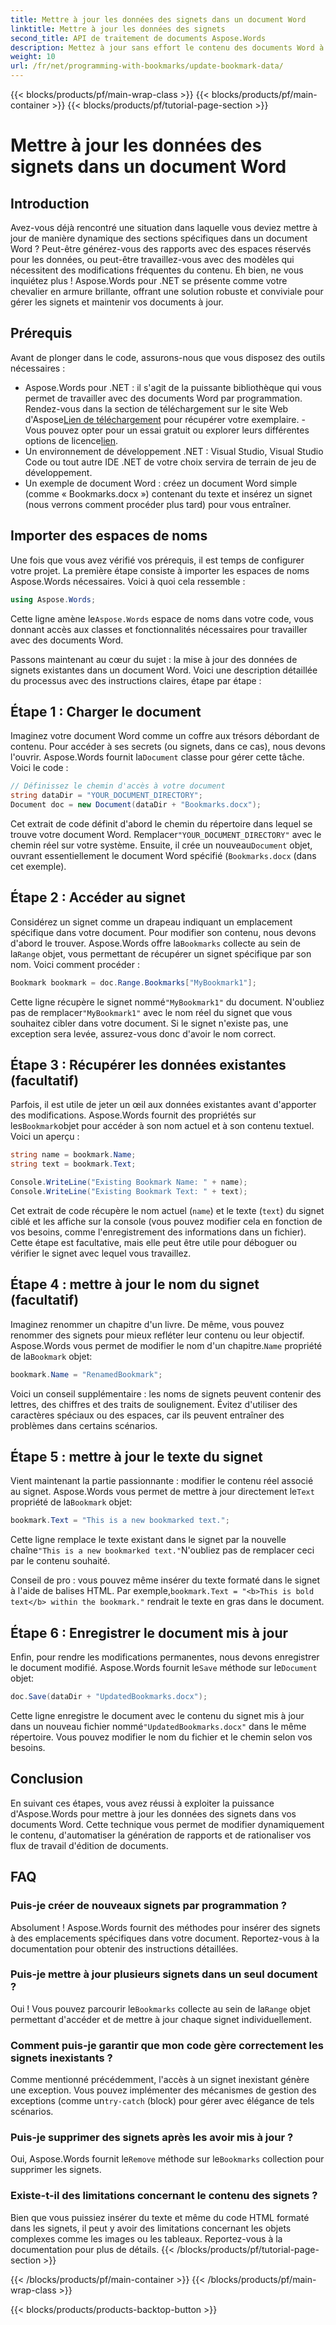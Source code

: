 ```yaml
---
title: Mettre à jour les données des signets dans un document Word
linktitle: Mettre à jour les données des signets
second_title: API de traitement de documents Aspose.Words
description: Mettez à jour sans effort le contenu des documents Word à l'aide des signets et d'Aspose.Words .NET. Ce guide vous donne la possibilité d'automatiser les rapports, de personnaliser les modèles et bien plus encore.
weight: 10
url: /fr/net/programming-with-bookmarks/update-bookmark-data/
---
```


{{< blocks/products/pf/main-wrap-class >}}
{{< blocks/products/pf/main-container >}}
{{< blocks/products/pf/tutorial-page-section >}}

# Mettre à jour les données des signets dans un document Word

## Introduction

Avez-vous déjà rencontré une situation dans laquelle vous deviez mettre à jour de manière dynamique des sections spécifiques dans un document Word ? Peut-être générez-vous des rapports avec des espaces réservés pour les données, ou peut-être travaillez-vous avec des modèles qui nécessitent des modifications fréquentes du contenu. Eh bien, ne vous inquiétez plus ! Aspose.Words pour .NET se présente comme votre chevalier en armure brillante, offrant une solution robuste et conviviale pour gérer les signets et maintenir vos documents à jour.

## Prérequis

Avant de plonger dans le code, assurons-nous que vous disposez des outils nécessaires :

-  Aspose.Words pour .NET : il s'agit de la puissante bibliothèque qui vous permet de travailler avec des documents Word par programmation. Rendez-vous dans la section de téléchargement sur le site Web d'Aspose[Lien de téléchargement](https://releases.aspose.com/words/net/) pour récupérer votre exemplaire. -Vous pouvez opter pour un essai gratuit ou explorer leurs différentes options de licence[lien](https://purchase.aspose.com/buy).
- Un environnement de développement .NET : Visual Studio, Visual Studio Code ou tout autre IDE .NET de votre choix servira de terrain de jeu de développement.
- Un exemple de document Word : créez un document Word simple (comme « Bookmarks.docx ») contenant du texte et insérez un signet (nous verrons comment procéder plus tard) pour vous entraîner.

## Importer des espaces de noms

Une fois que vous avez vérifié vos prérequis, il est temps de configurer votre projet. La première étape consiste à importer les espaces de noms Aspose.Words nécessaires. Voici à quoi cela ressemble :

```csharp
using Aspose.Words;
```

 Cette ligne amène le`Aspose.Words` espace de noms dans votre code, vous donnant accès aux classes et fonctionnalités nécessaires pour travailler avec des documents Word.

Passons maintenant au cœur du sujet : la mise à jour des données de signets existantes dans un document Word. Voici une description détaillée du processus avec des instructions claires, étape par étape :

## Étape 1 : Charger le document

 Imaginez votre document Word comme un coffre aux trésors débordant de contenu. Pour accéder à ses secrets (ou signets, dans ce cas), nous devons l'ouvrir. Aspose.Words fournit la`Document` classe pour gérer cette tâche. Voici le code :

```csharp
// Définissez le chemin d'accès à votre document
string dataDir = "YOUR_DOCUMENT_DIRECTORY";
Document doc = new Document(dataDir + "Bookmarks.docx");
```

Cet extrait de code définit d'abord le chemin du répertoire dans lequel se trouve votre document Word. Remplacer`"YOUR_DOCUMENT_DIRECTORY"` avec le chemin réel sur votre système. Ensuite, il crée un nouveau`Document` objet, ouvrant essentiellement le document Word spécifié (`Bookmarks.docx` (dans cet exemple).

## Étape 2 : Accéder au signet

 Considérez un signet comme un drapeau indiquant un emplacement spécifique dans votre document. Pour modifier son contenu, nous devons d'abord le trouver. Aspose.Words offre la`Bookmarks` collecte au sein de la`Range` objet, vous permettant de récupérer un signet spécifique par son nom. Voici comment procéder :

```csharp
Bookmark bookmark = doc.Range.Bookmarks["MyBookmark1"];
```

 Cette ligne récupère le signet nommé`"MyBookmark1"` du document. N'oubliez pas de remplacer`"MyBookmark1"` avec le nom réel du signet que vous souhaitez cibler dans votre document. Si le signet n'existe pas, une exception sera levée, assurez-vous donc d'avoir le nom correct.

## Étape 3 : Récupérer les données existantes (facultatif)

 Parfois, il est utile de jeter un œil aux données existantes avant d'apporter des modifications. Aspose.Words fournit des propriétés sur les`Bookmark`objet pour accéder à son nom actuel et à son contenu textuel. Voici un aperçu :

```csharp
string name = bookmark.Name;
string text = bookmark.Text;

Console.WriteLine("Existing Bookmark Name: " + name);
Console.WriteLine("Existing Bookmark Text: " + text);
```

Cet extrait de code récupère le nom actuel (`name`) et le texte (`text`) du signet ciblé et les affiche sur la console (vous pouvez modifier cela en fonction de vos besoins, comme l'enregistrement des informations dans un fichier). Cette étape est facultative, mais elle peut être utile pour déboguer ou vérifier le signet avec lequel vous travaillez.

## Étape 4 : mettre à jour le nom du signet (facultatif)

 Imaginez renommer un chapitre d'un livre. De même, vous pouvez renommer des signets pour mieux refléter leur contenu ou leur objectif. Aspose.Words vous permet de modifier le nom d'un chapitre.`Name` propriété de la`Bookmark` objet:

```csharp
bookmark.Name = "RenamedBookmark";
```

Voici un conseil supplémentaire : les noms de signets peuvent contenir des lettres, des chiffres et des traits de soulignement. Évitez d'utiliser des caractères spéciaux ou des espaces, car ils peuvent entraîner des problèmes dans certains scénarios.

## Étape 5 : mettre à jour le texte du signet

 Vient maintenant la partie passionnante : modifier le contenu réel associé au signet. Aspose.Words vous permet de mettre à jour directement le`Text` propriété de la`Bookmark` objet:

```csharp
bookmark.Text = "This is a new bookmarked text.";
```

Cette ligne remplace le texte existant dans le signet par la nouvelle chaîne`"This is a new bookmarked text."`N'oubliez pas de remplacer ceci par le contenu souhaité.

 Conseil de pro : vous pouvez même insérer du texte formaté dans le signet à l'aide de balises HTML. Par exemple,`bookmark.Text = "<b>This is bold text</b> within the bookmark."` rendrait le texte en gras dans le document.

## Étape 6 : Enregistrer le document mis à jour

 Enfin, pour rendre les modifications permanentes, nous devons enregistrer le document modifié. Aspose.Words fournit le`Save` méthode sur le`Document` objet:

```csharp
doc.Save(dataDir + "UpdatedBookmarks.docx");
```

 Cette ligne enregistre le document avec le contenu du signet mis à jour dans un nouveau fichier nommé`"UpdatedBookmarks.docx"` dans le même répertoire. Vous pouvez modifier le nom du fichier et le chemin selon vos besoins.

## Conclusion

En suivant ces étapes, vous avez réussi à exploiter la puissance d'Aspose.Words pour mettre à jour les données des signets dans vos documents Word. Cette technique vous permet de modifier dynamiquement le contenu, d'automatiser la génération de rapports et de rationaliser vos flux de travail d'édition de documents.

## FAQ

### Puis-je créer de nouveaux signets par programmation ?

Absolument ! Aspose.Words fournit des méthodes pour insérer des signets à des emplacements spécifiques dans votre document. Reportez-vous à la documentation pour obtenir des instructions détaillées.

### Puis-je mettre à jour plusieurs signets dans un seul document ?

 Oui ! Vous pouvez parcourir le`Bookmarks` collecte au sein de la`Range` objet permettant d'accéder et de mettre à jour chaque signet individuellement.

### Comment puis-je garantir que mon code gère correctement les signets inexistants ?

 Comme mentionné précédemment, l'accès à un signet inexistant génère une exception. Vous pouvez implémenter des mécanismes de gestion des exceptions (comme un`try-catch` (block) pour gérer avec élégance de tels scénarios.

### Puis-je supprimer des signets après les avoir mis à jour ?

 Oui, Aspose.Words fournit le`Remove` méthode sur le`Bookmarks` collection pour supprimer les signets.

### Existe-t-il des limitations concernant le contenu des signets ?

Bien que vous puissiez insérer du texte et même du code HTML formaté dans les signets, il peut y avoir des limitations concernant les objets complexes comme les images ou les tableaux. Reportez-vous à la documentation pour plus de détails.
{{< /blocks/products/pf/tutorial-page-section >}}

{{< /blocks/products/pf/main-container >}}
{{< /blocks/products/pf/main-wrap-class >}}

{{< blocks/products/products-backtop-button >}}
